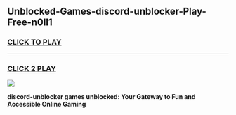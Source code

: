 
## Unblocked-Games-discord-unblocker-Play-Free-n0ll1
<h3>
<a href="https://premium76.site?title=discord-unblocker&ref=23A">CLICK TO PLAY</a></h3>
<hr>

<h3>
<a href="https://premium76.site?title=discord-unblocker&ref=23A">CLICK 2 PLAY</a>
  
</h3>

<a href="https://premium76.site?title=discord-unblocker&ref=23A"><img src="https://clearcache.store/games.png"></a>


**discord-unblocker games unblocked: Your Gateway to Fun and Accessible Online Gaming**
